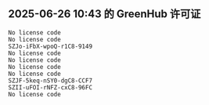 ## 2025-06-26 10:43 的 GreenHub 许可证
```
No license code
No license code
SZJo-iFbX-wpoQ-r1C8-9149
No license code
No license code
No license code
No license code
SZJF-5keq-nSY0-dgC8-CCF7
SZII-uFOI-rNFZ-cxC8-96FC
No license code
```
